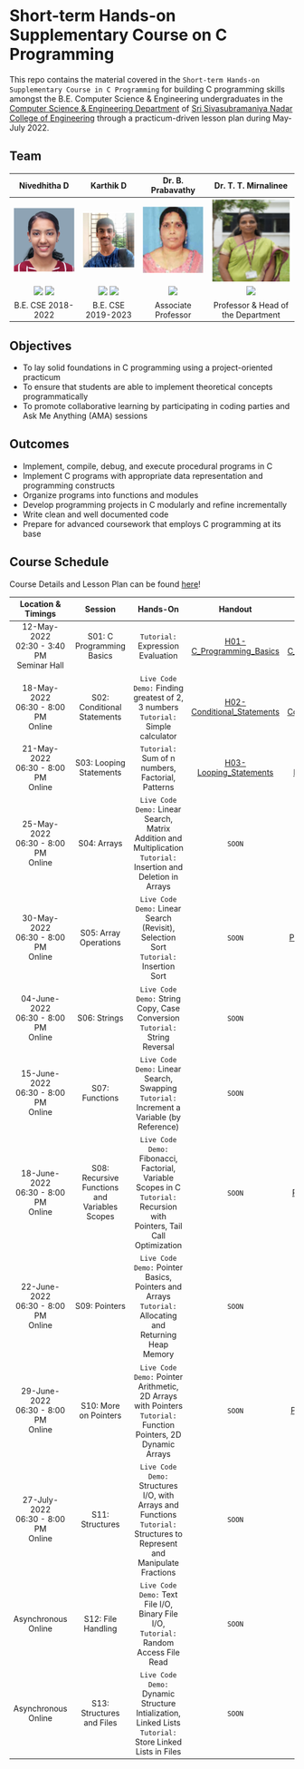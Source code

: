 # Short-term Hands-on Supplementary Course on C Programming

This repo contains the material covered in the `Short-term Hands-on Supplementary Course in C Programming` for building C programming skills amongst the B.E. Computer Science & Engineering undergraduates in the [Computer Science & Engineering Department](https://www.ssn.edu.in/college-of-engineering/computer-science-and-engineering-department-ssn-institutions/) of [Sri Sivasubramaniya Nadar College of Engineering](https://www.ssn.edu.in/) through a practicum-driven lesson plan during May-July 2022.

## Team

| Nivedhitha D | Karthik D | Dr. B. Prabavathy | Dr. T. T. Mirnalinee |
| :----------: | :-------: | :---------------: | :-----------------: |
|![display-error](./assets/ND-profile-pic.PNG)|![display-error](./assets/KD-profile-pic.PNG)|![display-error](./assets/PB-profile-pic.PNG)|![display-error](./assets/TTM-profile-pic.PNG)|
|<a href="https://www.linkedin.com/in/nivedhitha-d-0bb67b1b0/"><img src="https://img.shields.io/badge/-Nivedhitha%20D-0077B5?style=flat&logo=Linkedin&logoColor=white"/></a> <a href="https://github.com/nive927"><img src="https://img.shields.io/badge/-nive927-B10036?style=flat&logo=GitHub&logoColor=white"/></a>|<a href="https://www.linkedin.com/in/karthik-desingu/"><img src="https://img.shields.io/badge/-Karthik%20D-0077B5?style=flat&logo=Linkedin&logoColor=white"/></a> <a href="https://github.com/karthik-d"><img src="https://img.shields.io/badge/-karthik--d-B10036?style=flat&logo=GitHub&logoColor=white"/></a>|<a href="https://www.ssn.edu.in/staff-members/dr-b-prabavathy/"><img src="https://img.shields.io/badge/-Dr%20B%20Prabavathy-323EA8?style=flat&logo=#&logoColor=white"/></a>|<a href="https://www.ssn.edu.in/staff-members/dr-t-t-mirnalinee//"><img src="https://img.shields.io/badge/-Dr%20T%20T%20Mirnalinee-323EA8?style=flat&logo=#&logoColor=white"/></a>|
|B.E. CSE 2018-2022|B.E. CSE 2019-2023|Associate Professor|Professor & Head of the Department|

## Objectives

- To lay solid foundations in C programming using a project-oriented practicum
- To ensure that students are able to implement theoretical concepts programmatically
- To promote collaborative learning by participating in coding parties and Ask Me Anything (AMA) sessions

## Outcomes
- Implement, compile, debug, and execute procedural programs in C
- Implement C programs with appropriate data representation and programming constructs
- Organize programs into functions and modules
- Develop programming projects in C modularly and refine incrementally
- Write clean and well documented code
- Prepare for advanced coursework that employs C programming at its base

## Course Schedule

Course Details and Lesson Plan can be found [here](./COURSE_DETAILS-Short-term_Hands-on_Supplementary_Course_on_C_Programming.pdf)!

| Location & Timings | Session | Hands-On | Handout | Slides (PDF) | Code | Lecture Video |
| :----------------: | :-----: | :------: | :---: | :---: | :---: | :---: |
| 12-May-2022 <br />02:30 - 3:40 PM <br />Seminar Hall | S01: C Programming Basics | `Tutorial:` Expression Evaluation | [H01-C_Programming_Basics](./Session01-C_Programming_Basics/H01-C_Programming_Basics.pdf) | [P01-C_Programming_Basics](./Session01-C_Programming_Basics/P01-C_Programming_Basics.pdf) | [Replit](https://replit.com/@NivedhithaD/Session01-CProgrammingBasics), [Github](./Session01-C_Programming_Basics/Programs) | `SOON` |
| 18-May-2022 <br />06:30 - 8:00 PM <br />Online | S02: Conditional Statements | `Live Code Demo:` Finding greatest of 2, 3 numbers <br />`Tutorial:` Simple calculator | [H02-Conditional_Statements](./Session02-Conditional_Statements/H02-Conditional_Statements.pdf) | [P02-Conditional_Statements](./Session02-Conditional_Statements/P02-Conditional_Statements.pdf) | [Replit](https://replit.com/@NivedhithaD/Session02-ConditionalStatements), [Github](./Session02-Conditional_Statements/Programs) | [V02-Conditional_Statements](https://drive.google.com/file/d/12LWjD1_0ZemPFFiBWhMbgDdgY-LOWPsJ/view?usp=sharing) |
| 21-May-2022 <br />06:30 - 8:00 PM <br />Online | S03: Looping Statements | `Tutorial:` Sum of n numbers, Factorial, Patterns | [H03-Looping_Statements](./Session03-Looping_Statements/H03-Looping_Statements.pdf) | [P03-Looping_Statements](./Session03-Looping_Statements/P03-Looping_Statements.pdf) | [Replit](https://replit.com/@KarthikDesingu/Session03-LoopingStatements), [Github](./Session03-Looping_Statements/Programs) | [V03-Iterative_Statements](https://drive.google.com/file/d/1QzN5dY6jnv0TBj0UPcYLZlOFTg5IrwVR/view?usp=sharing) |
| 25-May-2022 <br />06:30 - 8:00 PM <br />Online | S04: Arrays | `Live Code Demo:` Linear Search, Matrix Addition and Multiplication `Tutorial:` Insertion and Deletion in Arrays | `SOON` | [P04-Arrays](./Session04-Arrays/P04-Arrays.pdf) | [Replit](https://replit.com/@KarthikDesingu/Session04-Arrays), [Github](./Session04-Arrays/Programs) | [V04-Arrays](https://drive.google.com/file/d/1nBv-SR-xToJtxwcT_zHmaJvHdSUg-5AC/view?usp=sharing) |
| 30-May-2022 <br />06:30 - 8:00 PM <br />Online | S05: Array Operations | `Live Code Demo:` Linear Search (Revisit), Selection Sort `Tutorial:` Insertion Sort | `SOON` | [P05-Array_Operations](./Session05-ArrayOperations/P05-Array_Operations.pdf) | [Replit](https://replit.com/@KarthikDesingu/Session05-ArrayOperations), [Github](./Session05-Array_Operations/Programs) | [V05-Array_Operations](https://drive.google.com/file/d/1Rm1FMGVtflB7LLAoIL4y1uV4kYI4yw3P/view?usp=sharing) |
| 04-June-2022 <br />06:30 - 8:00 PM <br />Online | S06: Strings | `Live Code Demo:` String Copy, Case Conversion `Tutorial:` String Reversal | `SOON` | [P06-Strings](./Session06-Strings/P06-Strings.pdf) | [Replit](https://replit.com/@KarthikDesingu/Session06-Strings), [Github](./Session06-Strings/Programs) | [V06-Strings](https://drive.google.com/file/d/1rAxmLGbtyHDM-j-o9j1sJpZ0s5XAeVoL/view?usp=sharing) |
| 15-June-2022 <br />06:30 - 8:00 PM <br />Online | S07: Functions | `Live Code Demo:` Linear Search, Swapping `Tutorial:` Increment a Variable (by Reference) | `SOON` | [P07-Functions](./Session07-Functions/P07-Functions.pdf) | [Replit](https://replit.com/@NivedhithaD/Session07Functions), [Github](./Session07-Functions/Programs) | [V07-Functions](https://drive.google.com/file/d/1tt5yiBDzm3pR0gBAavxrjvhObFiSVhYk/view?usp=sharing) |
| 18-June-2022 <br />06:30 - 8:00 PM <br />Online | S08: Recursive Functions and Variables Scopes | `Live Code Demo:` Fibonacci, Factorial, Variable Scopes in C `Tutorial:` Recursion with Pointers, Tail Call Optimization | `SOON` | [P08-RecursiveFunctions-VariableScopes](./Session08-Recursive_Functions-Variable_Scopes/P08-RecursiveFunctions-VariableScopes.pdf) | [Replit](https://replit.com/@KarthikDesingu/Session08-RecursiveFunctions-VariableScopes), [Github](./Session08-Recursive_Functions-Variable_Scopes/Programs) | [V08-RecursiveFunctions-VariableScopes](https://drive.google.com/file/d/1I6OHe74AA7Ujb5nug16TNQLTId4HXXjq/view?usp=sharing) |
| 22-June-2022 <br />06:30 - 8:00 PM <br />Online | S09: Pointers | `Live Code Demo:` Pointer Basics, Pointers and Arrays `Tutorial:` Allocating and Returning Heap Memory | `SOON` | [P09-Pointers](./Session09-Pointers/P09-Pointers.pdf) | [Replit](https://replit.com/@KarthikDesingu/Session09Pointers), [Github](./Session09-Pointers/Programs) | [V09-Pointers](https://drive.google.com/file/d/16iPUuNuuonXz677Td6ivrhDL96YK8zIM/view?usp=sharing) |
| 29-June-2022 <br />06:30 - 8:00 PM <br />Online | S10: More on Pointers | `Live Code Demo:` Pointer Arithmetic, 2D Arrays with Pointers `Tutorial:` Function Pointers, 2D Dynamic Arrays | `SOON` | [P10-MoreOnPointers](./Session10-MoreOnPointers/P10-More_On_Pointers.pdf) | [Replit](https://replit.com/@KarthikDesingu/Session10-MoreOnPointers), [Github](./Session10-MoreOnPointers/Programs) | [V10-MoreOnPointers](https://drive.google.com/file/d/13OYrhWjSBlpV2aU--fCSap3APwPZ0d8r/view?usp=sharing) |
| 27-July-2022 <br />06:30 - 8:00 PM <br />Online | S11: Structures | `Live Code Demo:` Structures I/O, with Arrays and Functions `Tutorial:` Structures to Represent and Manipulate Fractions | `SOON` | [P11-Structures](./Session11-Structures/P11-Structures.pdf) | `SOON` | `SOON` |
| Asynchronous <br /> Online | S12: File Handling | `Live Code Demo:` Text File I/O, Binary File I/O, `Tutorial:` Random Access File Read | `SOON` | `SOON` | `SOON`, `SOON` | `SOON` |
| Asynchronous <br /> Online | S13: Structures and Files | `Live Code Demo:` Dynamic Structure Intialization, Linked Lists `Tutorial:` Store Linked Lists in Files | `SOON` | `SOON` | `SOON`, `SOON` | `SOON` |

<!-- ## References

### Books


### Websites -->
